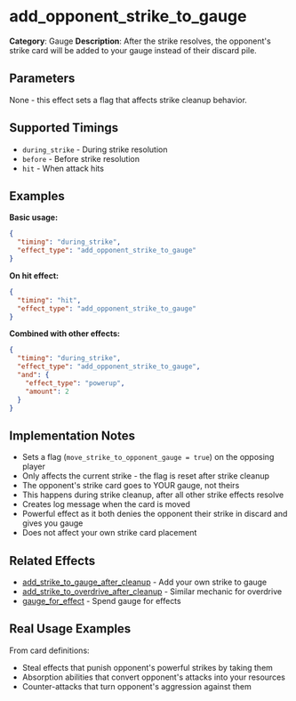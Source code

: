 # add_opponent_strike_to_gauge

**Category**: Gauge
**Description**: After the strike resolves, the opponent's strike card will be added to your gauge instead of their discard pile.

## Parameters

None - this effect sets a flag that affects strike cleanup behavior.

## Supported Timings

- `during_strike` - During strike resolution
- `before` - Before strike resolution
- `hit` - When attack hits

## Examples

**Basic usage:**
```json
{
  "timing": "during_strike",
  "effect_type": "add_opponent_strike_to_gauge"
}
```

**On hit effect:**
```json
{
  "timing": "hit",
  "effect_type": "add_opponent_strike_to_gauge"
}
```

**Combined with other effects:**
```json
{
  "timing": "during_strike",
  "effect_type": "add_opponent_strike_to_gauge",
  "and": {
    "effect_type": "powerup",
    "amount": 2
  }
}
```

## Implementation Notes

- Sets a flag (`move_strike_to_opponent_gauge = true`) on the opposing player
- Only affects the current strike - the flag is reset after strike cleanup
- The opponent's strike card goes to YOUR gauge, not theirs
- This happens during strike cleanup, after all other strike effects resolve
- Creates log message when the card is moved
- Powerful effect as it both denies the opponent their strike in discard and gives you gauge
- Does not affect your own strike card placement

## Related Effects

- [add_strike_to_gauge_after_cleanup](add_strike_to_gauge_after_cleanup.md) - Add your own strike to gauge
- [add_strike_to_overdrive_after_cleanup](add_strike_to_overdrive_after_cleanup.md) - Similar mechanic for overdrive
- [gauge_for_effect](gauge_for_effect.md) - Spend gauge for effects

## Real Usage Examples

From card definitions:
- Steal effects that punish opponent's powerful strikes by taking them
- Absorption abilities that convert opponent's attacks into your resources
- Counter-attacks that turn opponent's aggression against them
